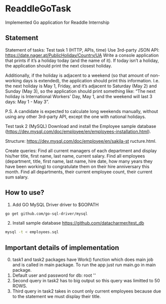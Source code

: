 # ReaddleGoTask
Implemented Go application for Readdle Internship

## Statement

Statement of tasks:
Test task 1 (HTTP, APIs, time)
Use 3rd-party JSON API: https://date.nager.at/PublicHoliday/Country/UA
Write a console application that prints if it’s a holiday today (and the name of it). If today isn’t a holiday, the application should print the next closest holiday. 

Additionally, if the holiday is adjacent to a weekend (so that amount of non-working days is extended), the application should print this information. I.e. the next holiday is May 1, Friday, and it’s adjacent to Saturday (May 2) and Sunday (May 3), so the application should print something like: “The next holiday is International Workers' Day, May 1, and the weekend will last 3 days: May 1 - May 3”.

P.S. A candidate is expected to calculate long weekends manually, without using any other 3rd-party API, except the one with national holidays.

Test task 2 (MySQL)
Download and install the Employee sample database (https://dev.mysql.com/doc/employee/en/employees-installation.html).

Structure: https://dev.mysql.com/doc/employee/en/sakila-st ructure.html.

Create queries:
Find all current managers of each department and display his/her title, first name, last name, current salary.
Find all employees (department, title, first name, last name, hire date, how many years they have been working) to congratulate them on their hire anniversary this month.
Find all departments, their current employee count, their current sum salary.

## How to use?
1. Add GO MySQL Driver driver to $GOPATH
``` bash
go get github.com/go-sql-driver/mysql
```
2. Install sample database https://github.com/datacharmer/test_db
``` bash
mysql -t < employees.sql
```

## Important details of implementation
0. task1 and task2 packages have Work() function which does main job and is called in main package. To run the app just run main.go in main package.
1. Default user and password for db: root ''
2. Second query in task2 has to big output so this query was limitted to 50 ROWS. 
3. Third query in task2 takes in count only current employees because due to the statement we must display their title.


